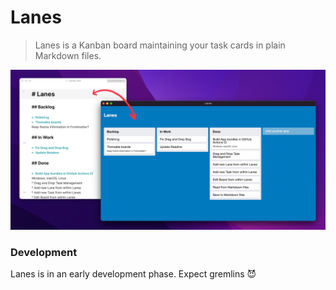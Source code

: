 # Lanes

> Lanes is a Kanban board maintaining your task cards in plain Markdown files.

![Lanes](./docs/screenshot-arrow.png)

### Development

Lanes is in an early development phase. Expect gremlins 😈
